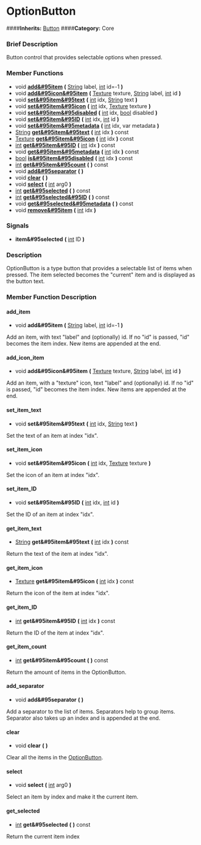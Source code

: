 #  OptionButton  
####**Inherits:** [Button](class_button)
####**Category:** Core

###  Brief Description  
Button control that provides selectable options when pressed.

###  Member Functions 
  * void  **[add&#95item](#add_item)**  **(** [String](class_string) label, [int](class_int) id=-1  **)**
  * void  **[add&#95icon&#95item](#add_icon_item)**  **(** [Texture](class_texture) texture, [String](class_string) label, [int](class_int) id  **)**
  * void  **[set&#95item&#95text](#set_item_text)**  **(** [int](class_int) idx, [String](class_string) text  **)**
  * void  **[set&#95item&#95icon](#set_item_icon)**  **(** [int](class_int) idx, [Texture](class_texture) texture  **)**
  * void  **[set&#95item&#95disabled](#set_item_disabled)**  **(** [int](class_int) idx, [bool](class_bool) disabled  **)**
  * void  **[set&#95item&#95ID](#set_item_ID)**  **(** [int](class_int) idx, [int](class_int) id  **)**
  * void  **[set&#95item&#95metadata](#set_item_metadata)**  **(** [int](class_int) idx, var metadata  **)**
  * [String](class_string)  **[get&#95item&#95text](#get_item_text)**  **(** [int](class_int) idx  **)** const
  * [Texture](class_texture)  **[get&#95item&#95icon](#get_item_icon)**  **(** [int](class_int) idx  **)** const
  * [int](class_int)  **[get&#95item&#95ID](#get_item_ID)**  **(** [int](class_int) idx  **)** const
  * void  **[get&#95item&#95metadata](#get_item_metadata)**  **(** [int](class_int) idx  **)** const
  * [bool](class_bool)  **[is&#95item&#95disabled](#is_item_disabled)**  **(** [int](class_int) idx  **)** const
  * [int](class_int)  **[get&#95item&#95count](#get_item_count)**  **(** **)** const
  * void  **[add&#95separator](#add_separator)**  **(** **)**
  * void  **[clear](#clear)**  **(** **)**
  * void  **[select](#select)**  **(** [int](class_int) arg0  **)**
  * [int](class_int)  **[get&#95selected](#get_selected)**  **(** **)** const
  * [int](class_int)  **[get&#95selected&#95ID](#get_selected_ID)**  **(** **)** const
  * void  **[get&#95selected&#95metadata](#get_selected_metadata)**  **(** **)** const
  * void  **[remove&#95item](#remove_item)**  **(** [int](class_int) idx  **)**

###  Signals  
  *  **item&#95selected**  **(** [int](class_int) ID  **)**

###  Description  
OptionButton is a type button that provides a selectable list of items when pressed. The item selected becomes the "current" item and is displayed as the button text.

###  Member Function Description  

#### <a name="add_item">add_item</a>
  * void  **add&#95item**  **(** [String](class_string) label, [int](class_int) id=-1  **)**

Add an item, with text "label" and (optionally) id. If no "id" is passed, "id" becomes the item index. New items are appended at the end.

#### <a name="add_icon_item">add_icon_item</a>
  * void  **add&#95icon&#95item**  **(** [Texture](class_texture) texture, [String](class_string) label, [int](class_int) id  **)**

Add an item, with a "texture" icon, text "label" and (optionally) id. If no "id" is passed, "id" becomes the item index. New items are appended at the end.

#### <a name="set_item_text">set_item_text</a>
  * void  **set&#95item&#95text**  **(** [int](class_int) idx, [String](class_string) text  **)**

Set the text of an item at index "idx".

#### <a name="set_item_icon">set_item_icon</a>
  * void  **set&#95item&#95icon**  **(** [int](class_int) idx, [Texture](class_texture) texture  **)**

Set the icon of an item at index "idx".

#### <a name="set_item_ID">set_item_ID</a>
  * void  **set&#95item&#95ID**  **(** [int](class_int) idx, [int](class_int) id  **)**

Set the ID of an item at index "idx".

#### <a name="get_item_text">get_item_text</a>
  * [String](class_string)  **get&#95item&#95text**  **(** [int](class_int) idx  **)** const

Return the text of the item at index "idx".

#### <a name="get_item_icon">get_item_icon</a>
  * [Texture](class_texture)  **get&#95item&#95icon**  **(** [int](class_int) idx  **)** const

Return the icon of the item at index "idx".

#### <a name="get_item_ID">get_item_ID</a>
  * [int](class_int)  **get&#95item&#95ID**  **(** [int](class_int) idx  **)** const

Return the ID of the item at index "idx".

#### <a name="get_item_count">get_item_count</a>
  * [int](class_int)  **get&#95item&#95count**  **(** **)** const

Return the amount of items in the OptionButton.

#### <a name="add_separator">add_separator</a>
  * void  **add&#95separator**  **(** **)**

Add a separator to the list of items. Separators help to group items. Separator also takes up an index and is appended at the end.

#### <a name="clear">clear</a>
  * void  **clear**  **(** **)**

Clear all the items in the [OptionButton](class_optionbutton).

#### <a name="select">select</a>
  * void  **select**  **(** [int](class_int) arg0  **)**

Select an item by index and make it the current item.

#### <a name="get_selected">get_selected</a>
  * [int](class_int)  **get&#95selected**  **(** **)** const

Return the current item index
